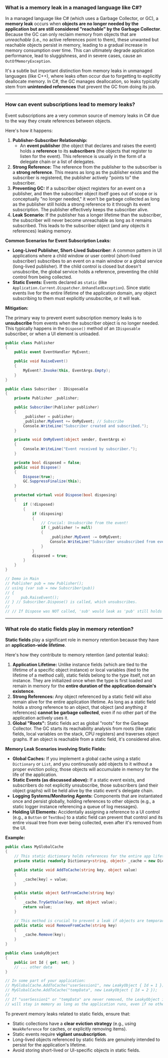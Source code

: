 ### What is a memory leak in a managed language like C\#?

In a managed language like C\# (which uses a Garbage Collector, or GC), a **memory leak** occurs when **objects are no longer needed by the application but are still considered "reachable" by the Garbage Collector**. Because the GC can only reclaim memory from objects that are *unreachable* (i.e., no active references point to them), these unwanted but reachable objects persist in memory, leading to a gradual increase in memory consumption over time. This can ultimately degrade application performance, lead to sluggishness, and in severe cases, cause an `OutOfMemoryException`.

It's a subtle but important distinction from memory leaks in unmanaged languages (like C++), where leaks often occur due to forgetting to explicitly deallocate memory. In C\#, the GC manages deallocation, so leaks typically stem from **unintended references** that prevent the GC from doing its job.

-----

### How can event subscriptions lead to memory leaks?

Event subscriptions are a very common source of memory leaks in C\# due to the way they create references between objects.

Here's how it happens:

1.  **Publisher-Subscriber Relationship:**
      * An **event publisher** (the object that declares and raises the event) holds a **reference** to its **subscribers** (the objects that register to listen for the event). This reference is usually in the form of a delegate chain or a list of delegates.
2.  **Strong Reference:** The reference from the publisher to the subscriber is a **strong reference**. This means as long as the publisher exists and the subscriber is registered, the publisher actively "points to" the subscriber.
3.  **Preventing GC:** If a subscriber object registers for an event on a publisher, and then the subscriber object itself goes out of scope or is conceptually "no longer needed," it won't be garbage collected as long as the publisher still holds a strong reference to it through its event subscription. The publisher effectively keeps the subscriber alive.
4.  **Leak Scenario:** If the publisher has a longer lifetime than the subscriber, the subscriber will never become unreachable as long as it remains subscribed. This leads to the subscriber object (and any objects it references) leaking memory.

**Common Scenarios for Event Subscription Leaks:**

  * **Long-Lived Publisher, Short-Lived Subscriber:** A common pattern in UI applications where a child window or user control (short-lived subscriber) subscribes to an event on a main window or a global service (long-lived publisher). If the child control is closed but doesn't unsubscribe, the global service holds a reference, preventing the child control from being collected.
  * **Static Events:** Events declared as `static` (like `Application.Current.Dispatcher.UnhandledException`). Since static events live for the entire lifetime of the application domain, any object subscribing to them must explicitly unsubscribe, or it will leak.

**Mitigation:**

The primary way to prevent event subscription memory leaks is to **unsubscribe** from events when the subscriber object is no longer needed. This typically happens in the `Dispose()` method of an `IDisposable` subscriber, or when a UI element is unloaded.

```csharp
public class Publisher
{
    public event EventHandler MyEvent;

    public void RaiseEvent()
    {
        MyEvent?.Invoke(this, EventArgs.Empty);
    }
}

public class Subscriber : IDisposable
{
    private Publisher _publisher;

    public Subscriber(Publisher publisher)
    {
        _publisher = publisher;
        _publisher.MyEvent += OnMyEvent; // Subscribe
        Console.WriteLine("Subscriber created and subscribed.");
    }

    private void OnMyEvent(object sender, EventArgs e)
    {
        Console.WriteLine("Event received by subscriber.");
    }

    private bool disposed = false;
    public void Dispose()
    {
        Dispose(true);
        GC.SuppressFinalize(this);
    }

    protected virtual void Dispose(bool disposing)
    {
        if (!disposed)
        {
            if (disposing)
            {
                // Crucial: Unsubscribe from the event!
                if (_publisher != null)
                {
                    _publisher.MyEvent -= OnMyEvent;
                    Console.WriteLine("Subscriber unsubscribed from event.");
                }
            }
            disposed = true;
        }
    }
}

// Demo in Main
// Publisher pub = new Publisher();
// using (var sub = new Subscriber(pub))
// {
//     pub.RaiseEvent();
// } // Subscriber.Dispose() is called, which unsubscribes.
//
// // If Dispose was NOT called, 'sub' would leak as 'pub' still holds a reference.
```

-----

### What role do static fields play in memory retention?

**Static fields** play a significant role in memory retention because they have an **application-wide lifetime**.

Here's how they contribute to memory retention (and potential leaks):

1.  **Application Lifetime:** Unlike instance fields (which are tied to the lifetime of a specific object instance) or local variables (tied to the lifetime of a method call), static fields belong to the type itself, not an instance. They are initialized once when the type is first loaded and remain in memory for the **entire duration of the application domain's existence**.
2.  **Strong References:** Any object referenced by a static field will also remain alive for the entire application lifetime. As long as a static field holds a strong reference to an object, that object (and anything *it* references) **cannot be garbage collected**, even if no other part of the application actively uses it.
3.  **Global "Roots":** Static fields act as global "roots" for the Garbage Collector. The GC starts its reachability analysis from roots (like static fields, local variables on the stack, CPU registers) and traverses object graphs. If an object is reachable from a static field, it's considered alive.

**Memory Leak Scenarios involving Static Fields:**

  * **Global Caches:** If you implement a global cache using a static `Dictionary` or `List`, and you continuously add objects to it without a proper eviction policy, those objects will accumulate in memory for the life of the application.
  * **Static Events (as discussed above):** If a static event exists, and subscribers do not explicitly unsubscribe, those subscribers (and their object graphs) will be held alive by the static event's delegate chain.
  * **Logging Systems/Monitoring Agents:** Components that are instantiated once and persist globally, holding references to other objects (e.g., a static logger instance referencing a queue of log messages).
  * **Holding UI Elements:** Accidentally assigning a reference to a UI control (e.g., a `Button` or `TextBox`) to a static field can prevent that control and its entire visual tree from ever being collected, even after it's removed from the UI.

**Example:**

```csharp
public class MyGlobalCache
{
    // This static dictionary holds references for the entire app lifetime
    private static readonly Dictionary<string, object> _cache = new Dictionary<string, object>();

    public static void AddToCache(string key, object value)
    {
        _cache[key] = value;
    }

    public static object GetFromCache(string key)
    {
        _cache.TryGetValue(key, out object value);
        return value;
    }

    // This method is crucial to prevent a leak if objects are temporary
    public static void RemoveFromCache(string key)
    {
        _cache.Remove(key);
    }
}

public class LeakyObject
{
    public int Id { get; set; }
    // ... other data
}

// In some part of your application:
// MyGlobalCache.AddToCache("userSession1", new LeakyObject { Id = 1 });
// MyGlobalCache.AddToCache("tempData", new LeakyObject { Id = 2 });
//
// If "userSession1" or "tempData" are never removed, the LeakyObject instances
// will stay in memory as long as the application runs, even if no other code needs them.
```

To prevent memory leaks related to static fields, ensure that:

  * Static collections have a **clear eviction strategy** (e.g., using `WeakReference` for caches, or explicitly removing items).
  * Static events require **vigilant unsubscription**.
  * Long-lived objects referenced by static fields are genuinely intended to persist for the application's lifetime.
  * Avoid storing short-lived or UI-specific objects in static fields.